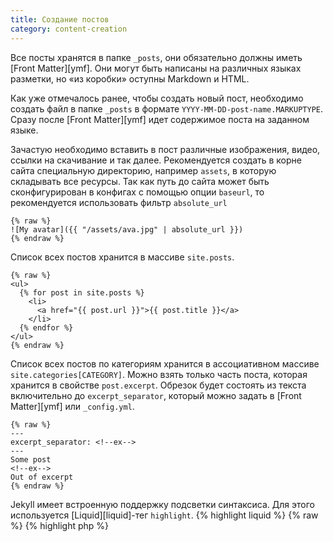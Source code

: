 ```yaml
---
title: Создание постов
category: content-creation
---
```

Все посты хранятся в папке `_posts`, они обязательно должны иметь [Front Matter][ymf]. Они могут быть написаны на различных языках разметки, но «из коробки» оступны Markdown и HTML.

Как уже отмечалось ранее, чтобы создать новый пост, необходимо создать файл в папке `_posts` в формате `YYYY-MM-DD-post-name.MARKUPTYPE`.
Сразу после [Front Matter][ymf] идет содержимое поста на заданном языке.
<!--more-->
Зачастую необходимо вставить в пост различные изображения, видео, ссылки на скачивание и так далее. Рекомендуется создать в корне сайта специальную директорию, например `assets`, в которую складывать все ресурсы. Так как путь до сайта может быть сконфигурирован в конфигах с помощью опции `baseurl`, то рекомендуется использовать фильтр `absolute_url`
```liquid
{% raw %}
![My avatar]({{ "/assets/ava.jpg" | absolute_url }})
{% endraw %}
```

Список всех постов хранится в массиве `site.posts`.
```liquid
{% raw %}
<ul>
  {% for post in site.posts %}
    <li>
      <a href="{{ post.url }}">{{ post.title }}</a>
    </li>
  {% endfor %}
</ul>
{% endraw %}
```

Список всех постов по категориям хранится в ассоциативном массиве `site.categories[CATEGORY]`.
Можно взять только часть поста, которая хранится в свойстве `post.excerpt`. Обрезок будет состоять из текста включительно до `excerpt_separator`, который можно задать в [Front Matter][ymf] или `_config.yml`.

```liquid
{% raw %}
---
excerpt_separator: <!--ex-->
---
Some post
<!--ex-->
Out of excerpt
{% endraw %}
```

Jekyll имеет встроенную поддержку подсветки синтаксиса. Для этого используется [Liquid][liquid]-тег `highlight`.
{% highlight liquid %}
  {% raw %}
{% highlight php %}
<?php

class Number
{
    /**
     * @var int
     */
    public $number;
}
{% endhighlight %}
  {% endraw %}
{% endhighlight %}
Вывод:
{% highlight php %}
<?php

class Number
{
    /**
     * @var int
     */
    public $number;
}
{% endhighlight %}

Отложенные посты хранятся в `_drafts`, по сути - это посты без даты. Чтобы посмотреть как сайт будет выглядеть с этими постами можно использовать опцию `--drafts` при сборке.

[ymf]: {{ site.baseurl }}/content-creation/front-matter
[liquid]: https://github.com/Shopify/liquid/wiki/Liquid-for-Designers
